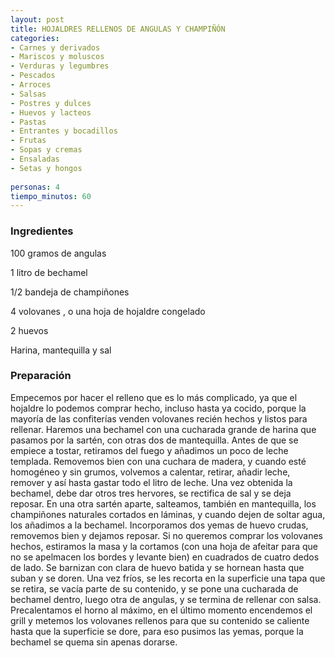 ```yaml
---
layout: post
title: HOJALDRES RELLENOS DE ANGULAS Y CHAMPIÑÓN
categories:
- Carnes y derivados
- Mariscos y moluscos
- Verduras y legumbres
- Pescados
- Arroces
- Salsas
- Postres y dulces
- Huevos y lacteos
- Pastas
- Entrantes y bocadillos
- Frutas
- Sopas y cremas
- Ensaladas
- Setas y hongos
 
personas: 4 
tiempo_minutos: 60 
---
```

<h3>Ingredientes</h3>
100 gramos de angulas

1 litro de bechamel

1/2 bandeja de champiñones

4 volovanes , o una hoja de hojaldre congelado

2 huevos

Harina, mantequilla y sal

<h3>Preparación</h3>
Empecemos por hacer el relleno que es lo más complicado, ya que el hojaldre lo podemos comprar hecho, incluso hasta ya cocido, porque la mayoría de las confiterías venden volovanes recién hechos y listos para rellenar. Haremos una bechamel con una cucharada grande de harina que pasamos por la sartén, con otras dos de mantequilla. Antes de que se empiece a tostar, retiramos del fuego y añadimos un poco de leche templada. Removemos bien con una cuchara de madera, y cuando esté homogéneo y sin grumos, volvemos a calentar, retirar, añadir leche, remover y así hasta gastar todo el litro de leche. Una vez obtenida la bechamel, debe dar otros tres hervores, se rectifica de sal y se deja reposar. En una otra sartén aparte, salteamos, también en mantequilla, los champiñones naturales cortados en láminas, y cuando dejen de soltar agua, los añadimos a la bechamel. Incorporamos dos yemas de huevo crudas, removemos bien y dejamos reposar. Si no queremos comprar los volovanes hechos, estiramos la masa y la cortamos (con una hoja de afeitar para que no se apelmacen los bordes y levante bien) en cuadrados de cuatro dedos de lado. Se barnizan con clara de huevo batida y se hornean hasta que suban y se doren. Una vez fríos, se les recorta en la superficie una tapa que se retira, se vacía parte de su contenido, y se pone una cucharada de bechamel dentro, luego otra de angulas, y se termina de rellenar con salsa. Precalentamos el horno al máximo, en el último momento encendemos el grill y metemos los volovanes rellenos para que su contenido se caliente hasta que la superficie se dore, para eso pusimos las yemas, porque la bechamel se quema sin apenas dorarse.

